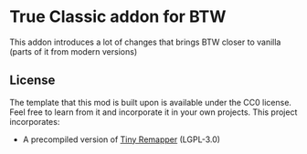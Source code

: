 # True Classic addon for BTW

This addon introduces a lot of changes that brings BTW closer to vanilla (parts of it from modern versions)

## License

The template that this mod is built upon is available under the CC0 license. Feel free to learn from it and incorporate it in your own projects.
This project incorporates:
* A precompiled version of [Tiny Remapper](https://github.com/FabricMC/tiny-remapper) (LGPL-3.0)

